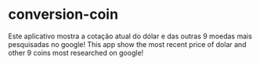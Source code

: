 # conversion-coin
Este aplicativo mostra a cotação atual do dólar e das outras 9 moedas mais pesquisadas no google!
This app show the most recent price of dolar and other 9 coins most researched on google!
